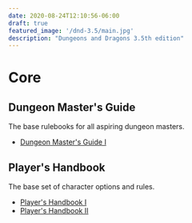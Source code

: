 ```yaml
---
date: 2020-08-24T12:10:56-06:00
draft: true
featured_image: '/dnd-3.5/main.jpg'
description: "Dungeons and Dragons 3.5th edition"
---
```


# Core

## Dungeon Master's Guide

The base rulebooks for all aspiring dungeon masters.
- [Dungeon Master's Guide I](DungeonMastersGuide.pdf)

## Player's Handbook

The base set of character options and rules.
- [Player's Handbook I](PlayersHandbook.pdf)
- [Player's Handbook II](PlayersHandbookII.pdf)